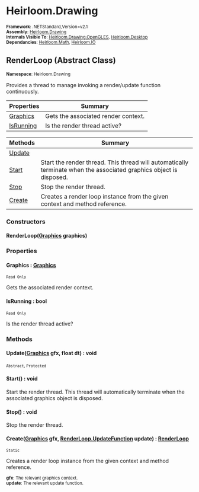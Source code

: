 # Heirloom.Drawing

<small>**Framework**: .NETStandard,Version=v2.1</small>  
<small>**Assembly**: [Heirloom.Drawing](../Heirloom.Drawing/Heirloom.Drawing.md)</small>  
<small>**Internals Visible To**: [Heirloom.Drawing.OpenGLES](../Heirloom.Drawing.OpenGLES/Heirloom.Drawing.OpenGLES.md), [Heirloom.Desktop](../Heirloom.Desktop/Heirloom.Desktop.md)</small>  
<small>**Dependancies**: [Heirloom.Math](../Heirloom.Math/Heirloom.Math.md), [Heirloom.IO](../Heirloom.IO/Heirloom.IO.md)</small>  

## RenderLoop (Abstract Class)
<small>**Namespace**: Heirloom.Drawing</sub></small>  

Provides a thread to manage invoking a render/update function continuously.

| Properties                | Summary                             |
|---------------------------|-------------------------------------|
| [Graphics](#GRAD884C619)  | Gets the associated render context. |
| [IsRunning](#ISRECDE47CD) | Is the render thread active?        |

| Methods                | Summary                                                                                                            |
|------------------------|--------------------------------------------------------------------------------------------------------------------|
| [Update](#UPDD1771A75) |                                                                                                                    |
| [Start](#STAC1832F72)  | Start the render thread. This thread will automatically terminate when the associated graphics object is disposed. |
| [Stop](#STOB3037DBE)   | Stop the render thread.                                                                                            |
| [Create](#CRE31C4F336) | Creates a render loop instance from the given context and method reference.                                        |

### Constructors

#### RenderLoop([Graphics](Heirloom.Drawing.Graphics.md) graphics)

### Properties

#### <a name="GRAD884C619"></a>Graphics : [Graphics](Heirloom.Drawing.Graphics.md)

<small>`Read Only`</small>

Gets the associated render context.

#### <a name="ISRECDE47CD"></a>IsRunning : bool

<small>`Read Only`</small>

Is the render thread active?

### Methods

#### <a name="UPD833E6A6C"></a>Update([Graphics](Heirloom.Drawing.Graphics.md) gfx, float dt) : void
<small>`Abstract`, `Protected`</small>


#### <a name="STADBEC304F"></a>Start() : void

Start the render thread. This thread will automatically terminate when the associated graphics object is disposed.

#### <a name="STO4AE17E3B"></a>Stop() : void

Stop the render thread.

#### <a name="CREE4D21C3C"></a>Create([Graphics](Heirloom.Drawing.Graphics.md) gfx, [RenderLoop.UpdateFunction](Heirloom.Drawing.RenderLoop.UpdateFunction.md) update) : [RenderLoop](Heirloom.Drawing.RenderLoop.md)
<small>`Static`</small>

Creates a render loop instance from the given context and method reference.

<small>**gfx**: <param name="gfx">The relevant graphics context.</param></small>  
<small>**update**: <param name="update">The relevant update function.</param></small>  

